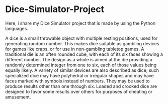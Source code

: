 # Dice-Simulator-Project
Here, i share my Dice Simulator project that is made by using the Python languages.

A dice is a small throwable object with multiple resting positions, used for generating random number. This makes dice suitable as gambling devices for games like craps, or for use in non-gambling tabletop games.
A traditional die is an often rounded cube, with each of its six faces showing a different number. The design as a whole is aimed at the die providing a randomly determined integer from one to six, each of those values being equally likely. A variety of similar devices are also described as dice; such specialized dice may have polyhedral or irregular shapes and may have faces marked with symbols instead of numbers. They may be used to produce results other than one through six. Loaded and crooked dice are designed to favor some results over others for purposes of cheating or amusement.
